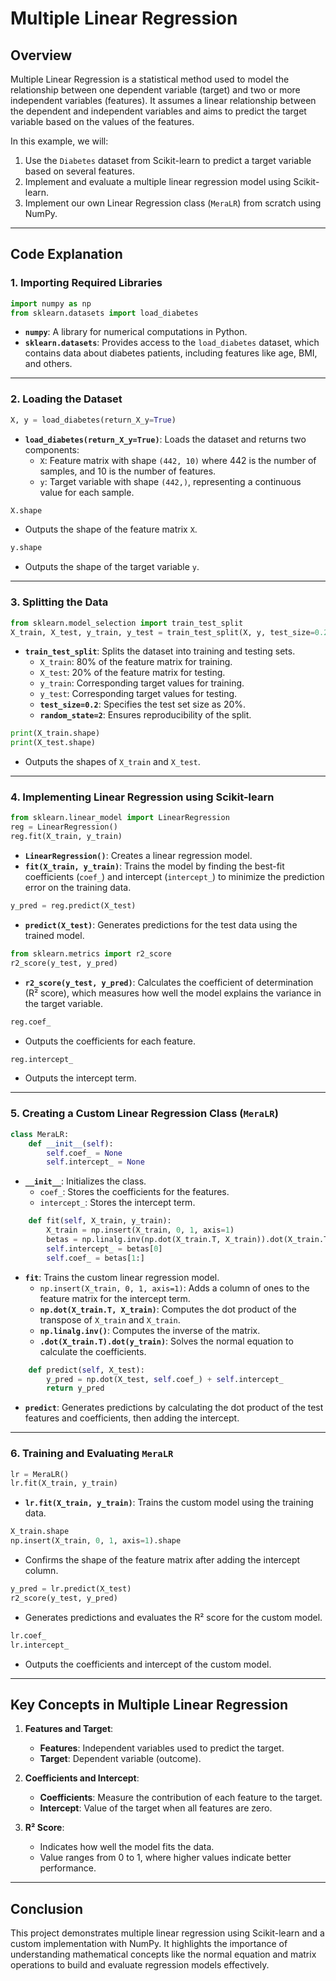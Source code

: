 # Multiple Linear Regression

## Overview
Multiple Linear Regression is a statistical method used to model the relationship between one dependent variable (target) and two or more independent variables (features). It assumes a linear relationship between the dependent and independent variables and aims to predict the target variable based on the values of the features.

In this example, we will:
1. Use the `Diabetes` dataset from Scikit-learn to predict a target variable based on several features.
2. Implement and evaluate a multiple linear regression model using Scikit-learn.
3. Implement our own Linear Regression class (`MeraLR`) from scratch using NumPy.

---

## Code Explanation

### 1. Importing Required Libraries
```python
import numpy as np
from sklearn.datasets import load_diabetes
```
- **`numpy`**: A library for numerical computations in Python.
- **`sklearn.datasets`**: Provides access to the `load_diabetes` dataset, which contains data about diabetes patients, including features like age, BMI, and others.

---

### 2. Loading the Dataset
```python
X, y = load_diabetes(return_X_y=True)
```
- **`load_diabetes(return_X_y=True)`**: Loads the dataset and returns two components:
  - `X`: Feature matrix with shape `(442, 10)` where 442 is the number of samples, and 10 is the number of features.
  - `y`: Target variable with shape `(442,)`, representing a continuous value for each sample.

```python
X.shape
```
- Outputs the shape of the feature matrix `X`.

```python
y.shape
```
- Outputs the shape of the target variable `y`.

---

### 3. Splitting the Data
```python
from sklearn.model_selection import train_test_split
X_train, X_test, y_train, y_test = train_test_split(X, y, test_size=0.2, random_state=2)
```
- **`train_test_split`**: Splits the dataset into training and testing sets.
  - `X_train`: 80% of the feature matrix for training.
  - `X_test`: 20% of the feature matrix for testing.
  - `y_train`: Corresponding target values for training.
  - `y_test`: Corresponding target values for testing.
  - **`test_size=0.2`**: Specifies the test set size as 20%.
  - **`random_state=2`**: Ensures reproducibility of the split.

```python
print(X_train.shape)
print(X_test.shape)
```
- Outputs the shapes of `X_train` and `X_test`.

---

### 4. Implementing Linear Regression using Scikit-learn
```python
from sklearn.linear_model import LinearRegression
reg = LinearRegression()
reg.fit(X_train, y_train)
```
- **`LinearRegression()`**: Creates a linear regression model.
- **`fit(X_train, y_train)`**: Trains the model by finding the best-fit coefficients (`coef_`) and intercept (`intercept_`) to minimize the prediction error on the training data.

```python
y_pred = reg.predict(X_test)
```
- **`predict(X_test)`**: Generates predictions for the test data using the trained model.

```python
from sklearn.metrics import r2_score
r2_score(y_test, y_pred)
```
- **`r2_score(y_test, y_pred)`**: Calculates the coefficient of determination (R² score), which measures how well the model explains the variance in the target variable.

```python
reg.coef_
```
- Outputs the coefficients for each feature.

```python
reg.intercept_
```
- Outputs the intercept term.

---

### 5. Creating a Custom Linear Regression Class (`MeraLR`)
```python
class MeraLR:
    def __init__(self):
        self.coef_ = None
        self.intercept_ = None
```
- **`__init__`**: Initializes the class.
  - `coef_`: Stores the coefficients for the features.
  - `intercept_`: Stores the intercept term.

```python
    def fit(self, X_train, y_train):
        X_train = np.insert(X_train, 0, 1, axis=1)
        betas = np.linalg.inv(np.dot(X_train.T, X_train)).dot(X_train.T).dot(y_train)
        self.intercept_ = betas[0]
        self.coef_ = betas[1:]
```
- **`fit`**: Trains the custom linear regression model.
  - `np.insert(X_train, 0, 1, axis=1)`: Adds a column of ones to the feature matrix for the intercept term.
  - **`np.dot(X_train.T, X_train)`**: Computes the dot product of the transpose of `X_train` and `X_train`.
  - **`np.linalg.inv()`**: Computes the inverse of the matrix.
  - **`.dot(X_train.T).dot(y_train)`**: Solves the normal equation to calculate the coefficients.

```python
    def predict(self, X_test):
        y_pred = np.dot(X_test, self.coef_) + self.intercept_
        return y_pred
```
- **`predict`**: Generates predictions by calculating the dot product of the test features and coefficients, then adding the intercept.

---

### 6. Training and Evaluating `MeraLR`
```python
lr = MeraLR()
lr.fit(X_train, y_train)
```
- **`lr.fit(X_train, y_train)`**: Trains the custom model using the training data.

```python
X_train.shape
np.insert(X_train, 0, 1, axis=1).shape
```
- Confirms the shape of the feature matrix after adding the intercept column.

```python
y_pred = lr.predict(X_test)
r2_score(y_test, y_pred)
```
- Generates predictions and evaluates the R² score for the custom model.

```python
lr.coef_
lr.intercept_
```
- Outputs the coefficients and intercept of the custom model.

---

## Key Concepts in Multiple Linear Regression
1. **Features and Target**:
   - **Features**: Independent variables used to predict the target.
   - **Target**: Dependent variable (outcome).

2. **Coefficients and Intercept**:
   - **Coefficients**: Measure the contribution of each feature to the target.
   - **Intercept**: Value of the target when all features are zero.

3. **R² Score**:
   - Indicates how well the model fits the data.
   - Value ranges from 0 to 1, where higher values indicate better performance.

---

## Conclusion
This project demonstrates multiple linear regression using Scikit-learn and a custom implementation with NumPy. It highlights the importance of understanding mathematical concepts like the normal equation and matrix operations to build and evaluate regression models effectively.

